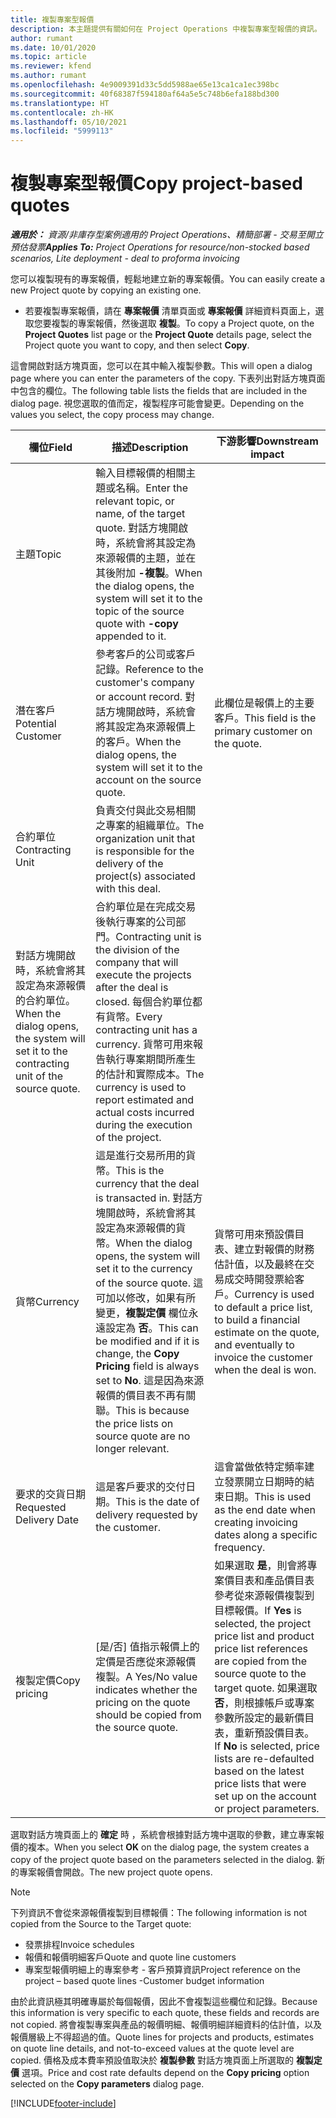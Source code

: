 ```yaml
---
title: 複製專案型報價
description: 本主題提供有關如何在 Project Operations 中複製專案型報價的資訊。
author: rumant
ms.date: 10/01/2020
ms.topic: article
ms.reviewer: kfend
ms.author: rumant
ms.openlocfilehash: 4e9009391d33c5dd5988ae65e13ca1ca1ec398bc
ms.sourcegitcommit: 40f68387f594180af64a5e5c748b6efa188bd300
ms.translationtype: HT
ms.contentlocale: zh-HK
ms.lasthandoff: 05/10/2021
ms.locfileid: "5999113"
---
```

# <a name="copy-project-based-quotes"></a><span data-ttu-id="605de-103">複製專案型報價</span><span class="sxs-lookup"><span data-stu-id="605de-103">Copy project-based quotes</span></span>

<span data-ttu-id="605de-104">_**適用於：** 資源/非庫存型案例適用的 Project Operations、精簡部署 - 交易至開立預估發票_</span><span class="sxs-lookup"><span data-stu-id="605de-104">_**Applies To:** Project Operations for resource/non-stocked based scenarios, Lite deployment - deal to proforma invoicing_</span></span>

<span data-ttu-id="605de-105">您可以複製現有的專案報價，輕鬆地建立新的專案報價。</span><span class="sxs-lookup"><span data-stu-id="605de-105">You can easily create a new Project quote by copying an existing one.</span></span> 

- <span data-ttu-id="605de-106">若要複製專案報價，請在 **專案報價** 清單頁面或 **專案報價** 詳細資料頁面上，選取您要複製的專案報價，然後選取 **複製**。</span><span class="sxs-lookup"><span data-stu-id="605de-106">To copy a Project quote, on the **Project Quotes** list page or the **Project Quote** details page, select the Project quote you want to copy, and then select **Copy**.</span></span>

<span data-ttu-id="605de-107">這會開啟對話方塊頁面，您可以在其中輸入複製參數。</span><span class="sxs-lookup"><span data-stu-id="605de-107">This will open a dialog page where you can enter the parameters of the copy.</span></span> <span data-ttu-id="605de-108">下表列出對話方塊頁面中包含的欄位。</span><span class="sxs-lookup"><span data-stu-id="605de-108">The following table lists the fields that are included in the dialog page.</span></span> <span data-ttu-id="605de-109">視您選取的值而定，複製程序可能會變更。</span><span class="sxs-lookup"><span data-stu-id="605de-109">Depending on the values you select, the copy process may change.</span></span>

| <span data-ttu-id="605de-110">**欄位**</span><span class="sxs-lookup"><span data-stu-id="605de-110">**Field**</span></span> | <span data-ttu-id="605de-111">**描述**</span><span class="sxs-lookup"><span data-stu-id="605de-111">**Description**</span></span> | <span data-ttu-id="605de-112">**下游影響**</span><span class="sxs-lookup"><span data-stu-id="605de-112">**Downstream impact**</span></span> |
| --- | --- | --- |
| <span data-ttu-id="605de-113">主題</span><span class="sxs-lookup"><span data-stu-id="605de-113">Topic</span></span> | <span data-ttu-id="605de-114">輸入目標報價的相關主題或名稱。</span><span class="sxs-lookup"><span data-stu-id="605de-114">Enter the relevant topic, or name, of the target quote.</span></span> <span data-ttu-id="605de-115">對話方塊開啟時，系統會將其設定為來源報價的主題，並在其後附加 **-複製**。</span><span class="sxs-lookup"><span data-stu-id="605de-115">When the dialog opens, the system will set it to the topic of the source quote with **-copy** appended to it.</span></span> | |
| <span data-ttu-id="605de-116">潛在客戶</span><span class="sxs-lookup"><span data-stu-id="605de-116">Potential Customer</span></span> | <span data-ttu-id="605de-117">參考客戶的公司或客戶記錄。</span><span class="sxs-lookup"><span data-stu-id="605de-117">Reference to the customer's company or account record.</span></span> <span data-ttu-id="605de-118">對話方塊開啟時，系統會將其設定為來源報價上的客戶。</span><span class="sxs-lookup"><span data-stu-id="605de-118">When the dialog opens, the system will set it to the account on the source quote.</span></span> | <span data-ttu-id="605de-119">此欄位是報價上的主要客戶。</span><span class="sxs-lookup"><span data-stu-id="605de-119">This field is the primary customer on the quote.</span></span> |
| <span data-ttu-id="605de-120">合約單位</span><span class="sxs-lookup"><span data-stu-id="605de-120">Contracting Unit</span></span> | <span data-ttu-id="605de-121">負責交付與此交易相關之專案的組織單位。</span><span class="sxs-lookup"><span data-stu-id="605de-121">The organization unit that is responsible for the delivery of the project(s) associated with this deal.</span></span>
<span data-ttu-id="605de-122">對話方塊開啟時，系統會將其設定為來源報價的合約單位。</span><span class="sxs-lookup"><span data-stu-id="605de-122">When the dialog opens, the system will set it to the contracting unit of the source quote.</span></span> | <span data-ttu-id="605de-123">合約單位是在完成交易後執行專案的公司部門。</span><span class="sxs-lookup"><span data-stu-id="605de-123">Contracting unit is the division of the company that will execute the projects after the deal is closed.</span></span> <span data-ttu-id="605de-124">每個合約單位都有貨幣。</span><span class="sxs-lookup"><span data-stu-id="605de-124">Every contracting unit has a currency.</span></span> <span data-ttu-id="605de-125">貨幣可用來報告執行專案期間所產生的估計和實際成本。</span><span class="sxs-lookup"><span data-stu-id="605de-125">The currency is used to report estimated and actual costs incurred during the execution of the project.</span></span> |
| <span data-ttu-id="605de-126">貨幣</span><span class="sxs-lookup"><span data-stu-id="605de-126">Currency</span></span> | <span data-ttu-id="605de-127">這是進行交易所用的貨幣。</span><span class="sxs-lookup"><span data-stu-id="605de-127">This is the currency that the deal is transacted in.</span></span> <span data-ttu-id="605de-128">對話方塊開啟時，系統會將其設定為來源報價的貨幣。</span><span class="sxs-lookup"><span data-stu-id="605de-128">When the dialog opens, the system will set it to the currency of the source quote.</span></span> <span data-ttu-id="605de-129">這可加以修改，如果有所變更，**複製定價** 欄位永遠設定為 **否**。</span><span class="sxs-lookup"><span data-stu-id="605de-129">This can be modified and if it is change, the **Copy Pricing** field is always set to **No**.</span></span> <span data-ttu-id="605de-130">這是因為來源報價的價目表不再有關聯。</span><span class="sxs-lookup"><span data-stu-id="605de-130">This is because the price lists on source quote are no longer relevant.</span></span> | <span data-ttu-id="605de-131">貨幣可用來預設價目表、建立對報價的財務估計值，以及最終在交易成交時開發票給客戶。</span><span class="sxs-lookup"><span data-stu-id="605de-131">Currency is used to default a price list, to build a financial estimate on the quote,  and eventually to invoice the customer when the deal is won.</span></span> |
| <span data-ttu-id="605de-132">要求的交貨日期</span><span class="sxs-lookup"><span data-stu-id="605de-132">Requested Delivery Date</span></span> | <span data-ttu-id="605de-133">這是客戶要求的交付日期。</span><span class="sxs-lookup"><span data-stu-id="605de-133">This is the date of delivery requested by the customer.</span></span> | <span data-ttu-id="605de-134">這會當做依特定頻率建立發票開立日期時的結束日期。</span><span class="sxs-lookup"><span data-stu-id="605de-134">This is used as the end date when creating invoicing dates along a specific frequency.</span></span> |
| <span data-ttu-id="605de-135">複製定價</span><span class="sxs-lookup"><span data-stu-id="605de-135">Copy pricing</span></span> | <span data-ttu-id="605de-136">[是/否] 值指示報價上的定價是否應從來源報價複製。</span><span class="sxs-lookup"><span data-stu-id="605de-136">A Yes/No value indicates whether the pricing on the quote should be copied from the source quote.</span></span> | <span data-ttu-id="605de-137">如果選取 **是**，則會將專案價目表和產品價目表參考從來源報價複製到目標報價。</span><span class="sxs-lookup"><span data-stu-id="605de-137">If **Yes** is selected, the project price list and product price list references are copied from the source quote to the target quote.</span></span> <span data-ttu-id="605de-138">如果選取 **否**，則根據帳戶或專案參數所設定的最新價目表，重新預設價目表。</span><span class="sxs-lookup"><span data-stu-id="605de-138">If **No** is selected, price lists are re-defaulted based on the latest price lists that were set up on the account or project parameters.</span></span> |

<span data-ttu-id="605de-139">選取對話方塊頁面上的 **確定** 時 ，系統會根據對話方塊中選取的參數，建立專案報價的複本。</span><span class="sxs-lookup"><span data-stu-id="605de-139">When you select **OK** on the dialog page, the system creates a copy of the project quote based on the parameters selected in the dialog.</span></span> <span data-ttu-id="605de-140">新的專案報價會開啟。</span><span class="sxs-lookup"><span data-stu-id="605de-140">The new project quote opens.</span></span> 

> [!NOTE]
> <span data-ttu-id="605de-141">下列資訊不會從來源報價複製到目標報價：</span><span class="sxs-lookup"><span data-stu-id="605de-141">The following information is not copied from the Source to the Target quote:</span></span>
>
> - <span data-ttu-id="605de-142">發票排程</span><span class="sxs-lookup"><span data-stu-id="605de-142">Invoice schedules</span></span>
> - <span data-ttu-id="605de-143">報價和報價明細客戶</span><span class="sxs-lookup"><span data-stu-id="605de-143">Quote and quote line customers</span></span>
> - <span data-ttu-id="605de-144">專案型報價明細上的專案參考 - 客戶預算資訊</span><span class="sxs-lookup"><span data-stu-id="605de-144">Project reference on the project – based quote lines -Customer budget information</span></span>
>
><span data-ttu-id="605de-145">由於此資訊極其明確專屬於每個報價，因此不會複製這些欄位和記錄。</span><span class="sxs-lookup"><span data-stu-id="605de-145">Because this information is very specific to each quote, these fields and records are not copied.</span></span> <span data-ttu-id="605de-146">將會複製專案與產品的報價明細、報價明細詳細資料的估計值，以及報價層級上不得超過的值。</span><span class="sxs-lookup"><span data-stu-id="605de-146">Quote lines for projects and products, estimates on quote line details, and not-to-exceed values at the quote level are copied.</span></span> <span data-ttu-id="605de-147">價格及成本費率預設值取決於 **複製參數** 對話方塊頁面上所選取的 **複製定價** 選項。</span><span class="sxs-lookup"><span data-stu-id="605de-147">Price and cost rate defaults depend on the **Copy pricing** option selected on the **Copy parameters** dialog page.</span></span>


[!INCLUDE[footer-include](../includes/footer-banner.md)]